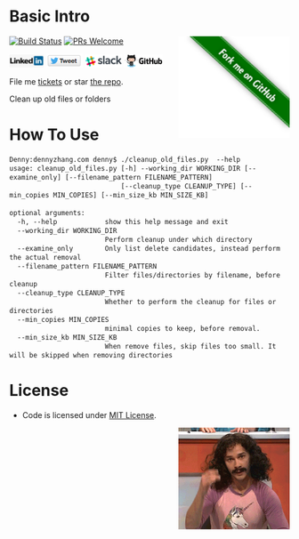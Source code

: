 # Basic Intro
<a href="https://github.com/DennyZhang?tab=followers"><img align="right" width="200" height="183" src="https://raw.githubusercontent.com/USDevOps/mywechat-slack-group/master/images/fork_github.png" /></a>

[![Build Status](https://travis-ci.org/DennyZhang/cleanup_old_files.svg?branch=master)](https://travis-ci.org/DennyZhang/remote-commands-servers) [![PRs Welcome](https://img.shields.io/badge/PRs-welcome-brightgreen.svg)](http://makeapullrequest.com)

[![LinkedIn](https://raw.githubusercontent.com/USDevOps/mywechat-slack-group/master/images/linkedin.png)](https://www.linkedin.com/in/dennyzhang001) [![Twitter](https://raw.githubusercontent.com/USDevOps/mywechat-slack-group/master/images/twitter.png)](https://twitter.com/dennyzhang001) [![Slack](https://raw.githubusercontent.com/USDevOps/mywechat-slack-group/master/images/slack.png)](https://goo.gl/ozDDyL) [![Github](https://raw.githubusercontent.com/USDevOps/mywechat-slack-group/master/images/github.png)](https://github.com/DennyZhang)

File me [tickets](https://github.com/DennyZhang/cleanup_old_files/issues) or star [the repo](https://github.com/DennyZhang/cleanup_old_files).

Clean up old files or folders

# How To Use
```
Denny:dennyzhang.com denny$ ./cleanup_old_files.py  --help
usage: cleanup_old_files.py [-h] --working_dir WORKING_DIR [--examine_only] [--filename_pattern FILENAME_PATTERN]
                            [--cleanup_type CLEANUP_TYPE] [--min_copies MIN_COPIES] [--min_size_kb MIN_SIZE_KB]

optional arguments:
  -h, --help            show this help message and exit
  --working_dir WORKING_DIR
                        Perform cleanup under which directory
  --examine_only        Only list delete candidates, instead perform the actual removal
  --filename_pattern FILENAME_PATTERN
                        Filter files/directories by filename, before cleanup
  --cleanup_type CLEANUP_TYPE
                        Whether to perform the cleanup for files or directories
  --min_copies MIN_COPIES
                        minimal copies to keep, before removal.
  --min_size_kb MIN_SIZE_KB
                        When remove files, skip files too small. It will be skipped when removing directories
```

# License
- Code is licensed under [MIT License](https://www.dennyzhang.com/wp-content/mit_license.txt).

<img align="right" width="200" height="183" src="https://raw.githubusercontent.com/USDevOps/mywechat-slack-group/master/images/magic.gif">
